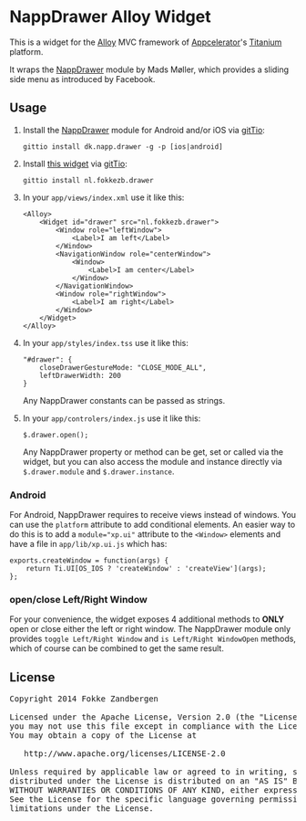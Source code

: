 # NappDrawer Alloy Widget
This is a widget for the [Alloy](http://projects.appcelerator.com/alloy/docs/Alloy-bootstrap/index.html) MVC framework of [Appcelerator](http://www.appcelerator.com)'s [Titanium](http://www.appcelerator.com/platform) platform.

It wraps the [NappDrawer](http://gitt.io/component/dk.napp.drawer) module by Mads Møller, which provides a sliding side menu as introduced by Facebook.

## Usage
1. Install the [NappDrawer](http://gitt.io/component/dk.napp.drawer) module for Android and/or iOS via [gitTio](http://gitt.io):

    `gittio install dk.napp.drawer -g -p [ios|android]`

2. Install [this widget](http://gitt.io/component/nl.fokkezb.drawer) via [gitTio](http://gitt.io):

	`gittio install nl.fokkezb.drawer`
	
3. In your `app/views/index.xml` use it like this:

	```
	<Alloy>
		<Widget id="drawer" src="nl.fokkezb.drawer">
			<Window role="leftWindow">
				<Label>I am left</Label>
			</Window>
			<NavigationWindow role="centerWindow">
				<Window>
					<Label>I am center</Label>
				</Window>
			</NavigationWindow>
			<Window role="rightWindow">
				<Label>I am right</Label>
			</Window>
		</Widget>
	</Alloy>
	```
	
4. In your `app/styles/index.tss` use it like this:

	```
	"#drawer": {
		closeDrawerGestureMode: "CLOSE_MODE_ALL",
		leftDrawerWidth: 200
	}
	```
	
	Any NappDrawer constants can be passed as strings.
	
5. In your `app/controlers/index.js` use it like this:

	```
	$.drawer.open();
	```
	
	Any NappDrawer property or method can be get, set or called via the widget, but you can also access the module and instance directly via `$.drawer.module` and `$.drawer.instance`.

### Android
For Android, NappDrawer requires to receive views instead of windows. You can use the `platform` attribute to add conditional elements. An easier way to do this is to add a `module="xp.ui"` attribute to the `<Window>` elements and have a file in `app/lib/xp.ui.js` which has:

```
exports.createWindow = function(args) {
	return Ti.UI[OS_IOS ? 'createWindow' : 'createView'](args);
};
```

### open/close Left/Right Window
For your convenience, the widget exposes 4 additional methods to **ONLY** open or close either the left or right window. The NappDrawer module only provides `toggle Left/Right Window` and `is Left/Right WindowOpen` methods, which of course can be combined to get the same result.

## License

<pre>
Copyright 2014 Fokke Zandbergen

Licensed under the Apache License, Version 2.0 (the "License");
you may not use this file except in compliance with the License.
You may obtain a copy of the License at

   http://www.apache.org/licenses/LICENSE-2.0

Unless required by applicable law or agreed to in writing, software
distributed under the License is distributed on an "AS IS" BASIS,
WITHOUT WARRANTIES OR CONDITIONS OF ANY KIND, either express or implied.
See the License for the specific language governing permissions and
limitations under the License.
</pre>
